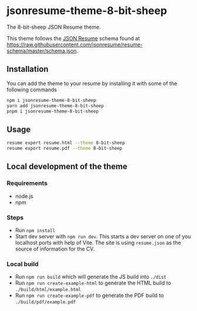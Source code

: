 # jsonresume-theme-8-bit-sheep

The 8-bit-sheep JSON Resume theme.

This theme follows the [JSON Resume](https://jsonresume.org/) schema found at <https://raw.githubusercontent.com/jsonresume/resume-schema/master/schema.json>.

## Installation

You can add the theme to your resume by installing it with some of the following commands

```bash
npm i jsonresume-theme-8-bit-sheep
yarn add jsonresume-theme-8-bit-sheep
pnpm i jsonresume-theme-8-bit-sheep
```

## Usage

```bash
resume export resume.html --theme 8-bit-sheep
resume export resume.pdf --theme 8-bit-sheep
```

## Local development of the theme

### Requirements

- node.js
- npm

### Steps

- Run `npm install`
- Start dev server with `npm run dev`. This starts a dev server on one of you localhost ports with help of Vite. The site is using `resume.json` as the source of information for the CV.

### Local build

- Run `npm run build` which will generate the JS build into `./dist`
- Run `npm run create-example-html` to generate the HTML build to `./build/html/example.html`
- Run `npm run create-example-pdf` to generate the PDF build to `./build/pdf/example.pdf`
